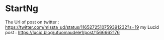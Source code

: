 # StartNg
The Url of post on twitter : https://twitter.com/missta_ud/status/1165272510759391232?s=19 
my Lucid post : https://lucid.blog/ufuomaudele1/post/1566662176
